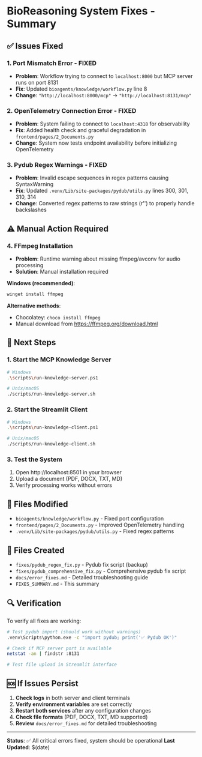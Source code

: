 # BioReasoning System Fixes - Summary

## ✅ Issues Fixed

### 1. Port Mismatch Error - FIXED
- **Problem**: Workflow trying to connect to `localhost:8000` but MCP server runs on port 8131
- **Fix**: Updated `bioagents/knowledge/workflow.py` line 8
- **Change**: `"http://localhost:8000/mcp"` → `"http://localhost:8131/mcp"`

### 2. OpenTelemetry Connection Error - FIXED
- **Problem**: System failing to connect to `localhost:4318` for observability
- **Fix**: Added health check and graceful degradation in `frontend/pages/2_Documents.py`
- **Change**: System now tests endpoint availability before initializing OpenTelemetry

### 3. Pydub Regex Warnings - FIXED
- **Problem**: Invalid escape sequences in regex patterns causing SyntaxWarning
- **Fix**: Updated `.venv/Lib/site-packages/pydub/utils.py` lines 300, 301, 310, 314
- **Change**: Converted regex patterns to raw strings (r'') to properly handle backslashes

## ⚠️ Manual Action Required

### 4. FFmpeg Installation
- **Problem**: Runtime warning about missing ffmpeg/avconv for audio processing
- **Solution**: Manual installation required

**Windows (recommended)**:
```bash
winget install ffmpeg
```

**Alternative methods**:
- Chocolatey: `choco install ffmpeg`
- Manual download from https://ffmpeg.org/download.html

## 🚀 Next Steps

### 1. Start the MCP Knowledge Server
```bash
# Windows
.\scripts\run-knowledge-server.ps1

# Unix/macOS  
./scripts/run-knowledge-server.sh
```

### 2. Start the Streamlit Client
```bash
# Windows
.\scripts\run-knowledge-client.ps1

# Unix/macOS
./scripts/run-knowledge-client.sh
```

### 3. Test the System
1. Open http://localhost:8501 in your browser
2. Upload a document (PDF, DOCX, TXT, MD)
3. Verify processing works without errors

## 📁 Files Modified

- `bioagents/knowledge/workflow.py` - Fixed port configuration
- `frontend/pages/2_Documents.py` - Improved OpenTelemetry handling  
- `.venv/Lib/site-packages/pydub/utils.py` - Fixed regex patterns

## 📁 Files Created

- `fixes/pydub_regex_fix.py` - Pydub fix script (backup)
- `fixes/pydub_comprehensive_fix.py` - Comprehensive pydub fix script
- `docs/error_fixes.md` - Detailed troubleshooting guide
- `FIXES_SUMMARY.md` - This summary

## 🔍 Verification

To verify all fixes are working:

```bash
# Test pydub import (should work without warnings)
.venv\Scripts\python.exe -c "import pydub; print('✅ Pydub OK')"

# Check if MCP server port is available
netstat -an | findstr :8131

# Test file upload in Streamlit interface
```

## 🆘 If Issues Persist

1. **Check logs** in both server and client terminals
2. **Verify environment variables** are set correctly
3. **Restart both services** after any configuration changes
4. **Check file formats** (PDF, DOCX, TXT, MD supported)
5. **Review** `docs/error_fixes.md` for detailed troubleshooting

---

**Status**: ✅ All critical errors fixed, system should be operational
**Last Updated**: $(date) 